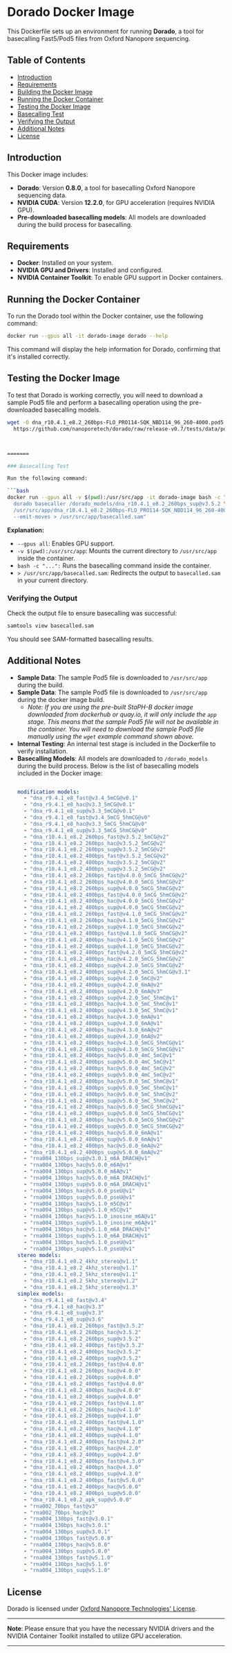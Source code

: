 # Dorado Docker Image

This Dockerfile sets up an environment for running **Dorado**, a tool for basecalling Fast5/Pod5 files from Oxford Nanopore sequencing.

## Table of Contents

- [Introduction](#introduction)
- [Requirements](#requirements)
- [Building the Docker Image](#building-the-docker-image)
- [Running the Docker Container](#running-the-docker-container)
- [Testing the Docker Image](#testing-the-docker-image)
- [Basecalling Test](#basecalling-test)
- [Verifying the Output](#verifying-the-output)
- [Additional Notes](#additional-notes)
- [License](#license)

## Introduction

This Docker image includes:

- **Dorado**: Version **0.8.0**, a tool for basecalling Oxford Nanopore sequencing data.
- **NVIDIA CUDA**: Version **12.2.0**, for GPU acceleration (requires NVIDIA GPU).
- **Pre-downloaded basecalling models**: All models are downloaded during the build process for basecalling.

## Requirements

- **Docker**: Installed on your system.
- **NVIDIA GPU and Drivers**: Installed and configured.
- **NVIDIA Container Toolkit**: To enable GPU support in Docker containers.

## Running the Docker Container

To run the Dorado tool within the Docker container, use the following command:

```bash
docker run --gpus all -it dorado-image dorado --help
```

This command will display the help information for Dorado, confirming that it's installed correctly.

## Testing the Docker Image

To test that Dorado is working correctly, you will need to download a sample Pod5 file and perform a basecalling operation using the pre-downloaded basecalling models.

```bash
wget -O dna_r10.4.1_e8.2_260bps-FLO_PRO114-SQK_NBD114_96_260-4000.pod5 \
  https://github.com/nanoporetech/dorado/raw/release-v0.7/tests/data/pod5/dna_r10.4.1_e8.2_260bps/dna_r10.4.1_e8.2_260bps-FLO_PRO114-SQK_NBD114_96_260-4000.pod5



=======

### Basecalling Test

Run the following command:

```bash
docker run --gpus all -v $(pwd):/usr/src/app -it dorado-image bash -c "\
  dorado basecaller /dorado_models/dna_r10.4.1_e8.2_260bps_sup@v3.5.2 \
  /usr/src/app/dna_r10.4.1_e8.2_260bps-FLO_PRO114-SQK_NBD114_96_260-4000.pod5 \
  --emit-moves > /usr/src/app/basecalled.sam"
```

**Explanation:**

- `--gpus all`: Enables GPU support.
- `-v $(pwd):/usr/src/app`: Mounts the current directory to `/usr/src/app` inside the container.
- `bash -c "...":` Runs the basecalling command inside the container.
- `> /usr/src/app/basecalled.sam`: Redirects the output to `basecalled.sam` in your current directory.

### Verifying the Output

Check the output file to ensure basecalling was successful:

```bash
samtools view basecalled.sam
```

You should see SAM-formatted basecalling results.

## Additional Notes


- **Sample Data**: The sample Pod5 file is downloaded to `/usr/src/app` during the build.
- **Sample Data**: The sample Pod5 file is downloaded to `/usr/src/app` during the docker image build.
  - _Note: If you are using the pre-built StaPH-B docker image downloaded from dockerhub or quay.io, it will only include the `app` stage. This means that the sample Pod5 file will not be available in the container. You will need to download the sample Pod5 file manually using the `wget` example command shown above._
- **Internal Testing**: An internal test stage is included in the Dockerfile to verify installation.
- **Basecalling Models**: All models are downloaded to `/dorado_models` during the build process.
  Below is the list of basecalling models included in the Docker image:
  ```yaml

  modification models:
    - "dna_r9.4.1_e8_fast@v3.4_5mCG@v0.1"
    - "dna_r9.4.1_e8_hac@v3.3_5mCG@v0.1"
    - "dna_r9.4.1_e8_sup@v3.3_5mCG@v0.1"
    - "dna_r9.4.1_e8_fast@v3.4_5mCG_5hmCG@v0"
    - "dna_r9.4.1_e8_hac@v3.3_5mCG_5hmCG@v0"
    - "dna_r9.4.1_e8_sup@v3.3_5mCG_5hmCG@v0"
    - "dna_r10.4.1_e8.2_260bps_fast@v3.5.2_5mCG@v2"
    - "dna_r10.4.1_e8.2_260bps_hac@v3.5.2_5mCG@v2"
    - "dna_r10.4.1_e8.2_260bps_sup@v3.5.2_5mCG@v2"
    - "dna_r10.4.1_e8.2_400bps_fast@v3.5.2_5mCG@v2"
    - "dna_r10.4.1_e8.2_400bps_hac@v3.5.2_5mCG@v2"
    - "dna_r10.4.1_e8.2_400bps_sup@v3.5.2_5mCG@v2"
    - "dna_r10.4.1_e8.2_260bps_fast@v4.0.0_5mCG_5hmCG@v2"
    - "dna_r10.4.1_e8.2_260bps_hac@v4.0.0_5mCG_5hmCG@v2"
    - "dna_r10.4.1_e8.2_260bps_sup@v4.0.0_5mCG_5hmCG@v2"
    - "dna_r10.4.1_e8.2_400bps_fast@v4.0.0_5mCG_5hmCG@v2"
    - "dna_r10.4.1_e8.2_400bps_hac@v4.0.0_5mCG_5hmCG@v2"
    - "dna_r10.4.1_e8.2_400bps_sup@v4.0.0_5mCG_5hmCG@v2"
    - "dna_r10.4.1_e8.2_260bps_fast@v4.1.0_5mCG_5hmCG@v2"
    - "dna_r10.4.1_e8.2_260bps_hac@v4.1.0_5mCG_5hmCG@v2"
    - "dna_r10.4.1_e8.2_260bps_sup@v4.1.0_5mCG_5hmCG@v2"
    - "dna_r10.4.1_e8.2_400bps_fast@v4.1.0_5mCG_5hmCG@v2"
    - "dna_r10.4.1_e8.2_400bps_hac@v4.1.0_5mCG_5hmCG@v2"
    - "dna_r10.4.1_e8.2_400bps_sup@v4.1.0_5mCG_5hmCG@v2"
    - "dna_r10.4.1_e8.2_400bps_fast@v4.2.0_5mCG_5hmCG@v2"
    - "dna_r10.4.1_e8.2_400bps_hac@v4.2.0_5mCG_5hmCG@v2"
    - "dna_r10.4.1_e8.2_400bps_sup@v4.2.0_5mCG_5hmCG@v2"
    - "dna_r10.4.1_e8.2_400bps_sup@v4.2.0_5mCG_5hmCG@v3.1"
    - "dna_r10.4.1_e8.2_400bps_sup@v4.2.0_5mC@v2"
    - "dna_r10.4.1_e8.2_400bps_sup@v4.2.0_6mA@v2"
    - "dna_r10.4.1_e8.2_400bps_sup@v4.2.0_6mA@v3"
    - "dna_r10.4.1_e8.2_400bps_sup@v4.2.0_5mC_5hmC@v1"
    - "dna_r10.4.1_e8.2_400bps_hac@v4.3.0_5mC_5hmC@v1"
    - "dna_r10.4.1_e8.2_400bps_sup@v4.3.0_5mC_5hmC@v1"
    - "dna_r10.4.1_e8.2_400bps_hac@v4.3.0_6mA@v1"
    - "dna_r10.4.1_e8.2_400bps_sup@v4.3.0_6mA@v1"
    - "dna_r10.4.1_e8.2_400bps_hac@v4.3.0_6mA@v2"
    - "dna_r10.4.1_e8.2_400bps_sup@v4.3.0_6mA@v2"
    - "dna_r10.4.1_e8.2_400bps_hac@v4.3.0_5mCG_5hmCG@v1"
    - "dna_r10.4.1_e8.2_400bps_sup@v4.3.0_5mCG_5hmCG@v1"
    - "dna_r10.4.1_e8.2_400bps_hac@v5.0.0_4mC_5mC@v1"
    - "dna_r10.4.1_e8.2_400bps_sup@v5.0.0_4mC_5mC@v1"
    - "dna_r10.4.1_e8.2_400bps_hac@v5.0.0_4mC_5mC@v2"
    - "dna_r10.4.1_e8.2_400bps_sup@v5.0.0_4mC_5mC@v2"
    - "dna_r10.4.1_e8.2_400bps_hac@v5.0.0_5mC_5hmC@v1"
    - "dna_r10.4.1_e8.2_400bps_sup@v5.0.0_5mC_5hmC@v1"
    - "dna_r10.4.1_e8.2_400bps_hac@v5.0.0_5mC_5hmC@v2"
    - "dna_r10.4.1_e8.2_400bps_sup@v5.0.0_5mC_5hmC@v2"
    - "dna_r10.4.1_e8.2_400bps_hac@v5.0.0_5mCG_5hmCG@v1"
    - "dna_r10.4.1_e8.2_400bps_sup@v5.0.0_5mCG_5hmCG@v1"
    - "dna_r10.4.1_e8.2_400bps_hac@v5.0.0_5mCG_5hmCG@v2"
    - "dna_r10.4.1_e8.2_400bps_sup@v5.0.0_5mCG_5hmCG@v2"
    - "dna_r10.4.1_e8.2_400bps_hac@v5.0.0_6mA@v1"
    - "dna_r10.4.1_e8.2_400bps_sup@v5.0.0_6mA@v1"
    - "dna_r10.4.1_e8.2_400bps_hac@v5.0.0_6mA@v2"
    - "dna_r10.4.1_e8.2_400bps_sup@v5.0.0_6mA@v2"
    - "rna004_130bps_sup@v3.0.1_m6A_DRACH@v1"
    - "rna004_130bps_hac@v5.0.0_m6A@v1"
    - "rna004_130bps_sup@v5.0.0_m6A@v1"
    - "rna004_130bps_hac@v5.0.0_m6A_DRACH@v1"
    - "rna004_130bps_sup@v5.0.0_m6A_DRACH@v1"
    - "rna004_130bps_hac@v5.0.0_pseU@v1"
    - "rna004_130bps_sup@v5.0.0_pseU@v1"
    - "rna004_130bps_hac@v5.1.0_m5C@v1"
    - "rna004_130bps_sup@v5.1.0_m5C@v1"
    - "rna004_130bps_hac@v5.1.0_inosine_m6A@v1"
    - "rna004_130bps_sup@v5.1.0_inosine_m6A@v1"
    - "rna004_130bps_hac@v5.1.0_m6A_DRACH@v1"
    - "rna004_130bps_sup@v5.1.0_m6A_DRACH@v1"
    - "rna004_130bps_hac@v5.1.0_pseU@v1"
    - "rna004_130bps_sup@v5.1.0_pseU@v1"
  stereo models:
    - "dna_r10.4.1_e8.2_4khz_stereo@v1.1"
    - "dna_r10.4.1_e8.2_4khz_stereo@v1.1"
    - "dna_r10.4.1_e8.2_5khz_stereo@v1.1"
    - "dna_r10.4.1_e8.2_5khz_stereo@v1.2"
    - "dna_r10.4.1_e8.2_5khz_stereo@v1.3"
  simplex models:
    - "dna_r9.4.1_e8_fast@v3.4"
    - "dna_r9.4.1_e8_hac@v3.3"
    - "dna_r9.4.1_e8_sup@v3.3"
    - "dna_r9.4.1_e8_sup@v3.6"
    - "dna_r10.4.1_e8.2_260bps_fast@v3.5.2"
    - "dna_r10.4.1_e8.2_260bps_hac@v3.5.2"
    - "dna_r10.4.1_e8.2_260bps_sup@v3.5.2"
    - "dna_r10.4.1_e8.2_400bps_fast@v3.5.2"
    - "dna_r10.4.1_e8.2_400bps_hac@v3.5.2"
    - "dna_r10.4.1_e8.2_400bps_sup@v3.5.2"
    - "dna_r10.4.1_e8.2_260bps_fast@v4.0.0"
    - "dna_r10.4.1_e8.2_260bps_hac@v4.0.0"
    - "dna_r10.4.1_e8.2_260bps_sup@v4.0.0"
    - "dna_r10.4.1_e8.2_400bps_fast@v4.0.0"
    - "dna_r10.4.1_e8.2_400bps_hac@v4.0.0"
    - "dna_r10.4.1_e8.2_400bps_sup@v4.0.0"
    - "dna_r10.4.1_e8.2_260bps_fast@v4.1.0"
    - "dna_r10.4.1_e8.2_260bps_hac@v4.1.0"
    - "dna_r10.4.1_e8.2_260bps_sup@v4.1.0"
    - "dna_r10.4.1_e8.2_400bps_fast@v4.1.0"
    - "dna_r10.4.1_e8.2_400bps_hac@v4.1.0"
    - "dna_r10.4.1_e8.2_400bps_sup@v4.1.0"
    - "dna_r10.4.1_e8.2_400bps_fast@v4.2.0"
    - "dna_r10.4.1_e8.2_400bps_hac@v4.2.0"
    - "dna_r10.4.1_e8.2_400bps_sup@v4.2.0"
    - "dna_r10.4.1_e8.2_400bps_fast@v4.3.0"
    - "dna_r10.4.1_e8.2_400bps_hac@v4.3.0"
    - "dna_r10.4.1_e8.2_400bps_sup@v4.3.0"
    - "dna_r10.4.1_e8.2_400bps_fast@v5.0.0"
    - "dna_r10.4.1_e8.2_400bps_hac@v5.0.0"
    - "dna_r10.4.1_e8.2_400bps_sup@v5.0.0"
    - "dna_r10.4.1_e8.2_apk_sup@v5.0.0"
    - "rna002_70bps_fast@v3"
    - "rna002_70bps_hac@v3"
    - "rna004_130bps_fast@v3.0.1"
    - "rna004_130bps_hac@v3.0.1"
    - "rna004_130bps_sup@v3.0.1"
    - "rna004_130bps_fast@v5.0.0"
    - "rna004_130bps_hac@v5.0.0"
    - "rna004_130bps_sup@v5.0.0"
    - "rna004_130bps_fast@v5.1.0"
    - "rna004_130bps_hac@v5.1.0"
    - "rna004_130bps_sup@v5.1.0"
  ```

## License

Dorado is licensed under [Oxford Nanopore Technologies' License](https://github.com/nanoporetech/dorado/blob/master/LICENSE).


---

**Note**: Please ensure that you have the necessary NVIDIA drivers and the NVIDIA Container Toolkit installed to utilize GPU acceleration.

---

